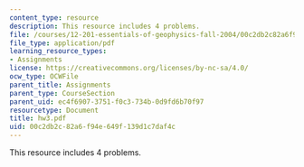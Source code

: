 ```yaml
---
content_type: resource
description: This resource includes 4 problems.
file: /courses/12-201-essentials-of-geophysics-fall-2004/00c2db2c82a6f94e649f139d1c7daf4c_hw3.pdf
file_type: application/pdf
learning_resource_types:
- Assignments
license: https://creativecommons.org/licenses/by-nc-sa/4.0/
ocw_type: OCWFile
parent_title: Assignments
parent_type: CourseSection
parent_uid: ec4f6907-3751-f0c3-734b-0d9fd6b70f97
resourcetype: Document
title: hw3.pdf
uid: 00c2db2c-82a6-f94e-649f-139d1c7daf4c
---
```

This resource includes 4 problems.